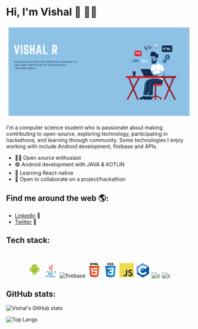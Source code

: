 # Hi, I'm Vishal 👋 :man_technologist:

<img src="https://github.com/vishal206/vishal206/blob/main/vishalbanner.png" >

I'm a computer science student who is passionate about making contributing to open-source, exploring technology, participating in hackathons, and learning through community. Some technologies I enjoy working with include Android development, firebase and APIs.

* :man_technologist: Open source enthusiast
* :green_circle: Android development with JAVA & KOTLIN
* :seedling: Learning React-native
* :handshake: Open to collaborate on a project/hackathon

## Find me around the web 🌎:
- <a href="https://www.linkedin.com/in/vishal-r-profile/">LinkedIn</a> 💼 
- <a href="https://twitter.com/vishal_r_karko">Twitter</a> :memo:


## Tech stack:

<br>
<p align="center">
<img src="https://raw.githubusercontent.com/devicons/devicon/master/icons/android/android-original-wordmark.svg" alt="android" width="40" height="40"/> <img src="https://raw.githubusercontent.com/devicons/devicon/master/icons/java/java-original.svg" alt="java" width="40" height="40"/> <img src="https://www.vectorlogo.zone/logos/firebase/firebase-icon.svg" alt="firebase" width="40" height="40"/> <img src="https://raw.githubusercontent.com/devicons/devicon/master/icons/html5/html5-original-wordmark.svg" alt="html5" width="40" height="40"/> <img src="https://raw.githubusercontent.com/devicons/devicon/master/icons/css3/css3-original-wordmark.svg" alt="css3" width="40" height="40"/> <img src="https://raw.githubusercontent.com/devicons/devicon/master/icons/javascript/javascript-original.svg" alt="javascript" width="40" height="40"/> <img src="https://raw.githubusercontent.com/devicons/devicon/master/icons/c/c-original.svg" alt="c" width="40" height="40"/> <img src="https://i.imgur.com/Ao2P8iG.png" alt="c"  height="40"/> <img src="https://github.com/jalbertsr/logo-badge-images/blob/master/img/rsz_python.png?raw=true" alt="c"  height="40"/> </p>

## GitHub stats:

![Vishal's GitHub stats](https://github-readme-stats.vercel.app/api?username=vishal206&count_private=true&show_icons=true&hide=stars,issues)

![Top Langs](https://github-readme-stats.vercel.app/api/top-langs/?username=vishal206&layout=compact)

